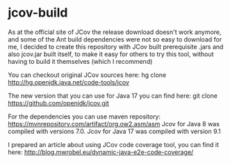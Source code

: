 # jcov-build
As at the official site of JCov the release download doesn't work anymore, and some of the Ant build dependencies were not so easy to download for me, I decided to create this repository with JCov built prerequisite .jars and also jcov.jar built itself, to make it easy for others to try this tool, without having to build it themselves (which I recommend)

You can checkout original JCov sources here: hg clone http://hg.openjdk.java.net/code-tools/jcov

The new version that you can use for Java 17 you can find here: git clone https://github.com/openjdk/jcov.git

For the dependencies you can use maven repository: https://mvnrepository.com/artifact/org.ow2.asm/asm
Jcov for Java 8 was compiled with versions 7.0. Jcov for Java 17 was compiled with version 9.1

I prepared an article about using JCov code coverage tool, you can find it here: http://blog.mwrobel.eu/dynamic-java-e2e-code-coverage/


